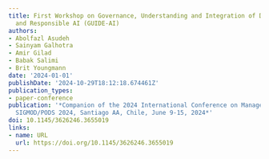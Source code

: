 ```yaml
---
title: First Workshop on Governance, Understanding and Integration of Data for Effective
  and Responsible AI (GUIDE-AI)
authors:
- Abolfazl Asudeh
- Sainyam Galhotra
- Amir Gilad
- Babak Salimi
- Brit Youngmann
date: '2024-01-01'
publishDate: '2024-10-29T18:12:18.674461Z'
publication_types:
- paper-conference
publication: '*Companion of the 2024 International Conference on Management of Data,
  SIGMOD/PODS 2024, Santiago AA, Chile, June 9-15, 2024*'
doi: 10.1145/3626246.3655019
links:
- name: URL
  url: https://doi.org/10.1145/3626246.3655019
---
```

